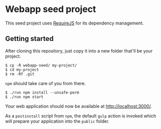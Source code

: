 # Webapp seed project

This seed project uses [RequireJS](http://requirejs.org/) for its dependency management.

## Getting started

After cloning this repository, just copy it into a new folder that'll be your project. 

```
$ cp -R webapp-seed/ my-project/
$ cd my-project
$ rm -Rf .git
```

`npm` should take care of you from there.

```
$ ./run npm install --unsafe-perm
$ ./run npm start
```

Your web application should now be available at [http://localhost:3000/](http://localhost:3000/).

As a `postinstall` script from `npm`, the default `gulp` action is invoked which will prepare your application into the `public` folder.
